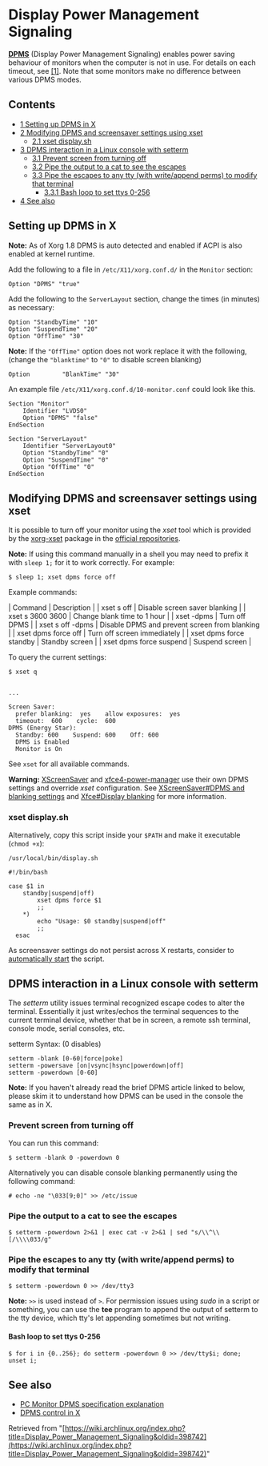 # Display Power Management Signaling

**[DPMS](https://en.wikipedia.org/wiki/VESA_Display_Power_Management_Signaling "wikipedia:VESA Display Power Management Signaling")** (Display Power Management Signaling) enables power saving behaviour of monitors when the computer is not in use. For details on each timeout, see [[1]](http://linux.die.net/man/3/dpmssettimeouts). Note that some monitors make no difference between various DPMS modes.

## Contents

*   [1 Setting up DPMS in X](#Setting_up_DPMS_in_X)
*   [2 Modifying DPMS and screensaver settings using xset](#Modifying_DPMS_and_screensaver_settings_using_xset)
    *   [2.1 xset display.sh](#xset_display.sh)
*   [3 DPMS interaction in a Linux console with setterm](#DPMS_interaction_in_a_Linux_console_with_setterm)
    *   [3.1 Prevent screen from turning off](#Prevent_screen_from_turning_off)
    *   [3.2 Pipe the output to a cat to see the escapes](#Pipe_the_output_to_a_cat_to_see_the_escapes)
    *   [3.3 Pipe the escapes to any tty (with write/append perms) to modify that terminal](#Pipe_the_escapes_to_any_tty_.28with_write.2Fappend_perms.29_to_modify_that_terminal)
        *   [3.3.1 Bash loop to set ttys 0-256](#Bash_loop_to_set_ttys_0-256)
*   [4 See also](#See_also)

## Setting up DPMS in X

**Note:** As of Xorg 1.8 DPMS is auto detected and enabled if ACPI is also enabled at kernel runtime.

Add the following to a file in `/etc/X11/xorg.conf.d/` in the `Monitor` section:

```
Option "DPMS" "true"

```

Add the following to the `ServerLayout` section, change the times (in minutes) as necessary:

```
Option "StandbyTime" "10"
Option "SuspendTime" "20"
Option "OffTime" "30"

```

**Note:** If the `"OffTime"` option does not work replace it with the following, (change the `"blanktime"` to `"0"` to disable screen blanking)

```
Option         "BlankTime" "30"

```

An example file `/etc/X11/xorg.conf.d/10-monitor.conf` could look like this.

```
Section "Monitor"
    Identifier "LVDS0"
    Option "DPMS" "false"
EndSection

Section "ServerLayout"
    Identifier "ServerLayout0"
    Option "StandbyTime" "0"
    Option "SuspendTime" "0"
    Option "OffTime" "0"
EndSection

```

## Modifying DPMS and screensaver settings using xset

It is possible to turn off your monitor using the _xset_ tool which is provided by the [xorg-xset](https://www.archlinux.org/packages/?name=xorg-xset) package in the [official repositories](/index.php/Official_repositories "Official repositories").

**Note:** If using this command manually in a shell you may need to prefix it with `sleep 1;` for it to work correctly. For example:

```
$ sleep 1; xset dpms force off

```

Example commands:

| Command | Description |
| xset s off | Disable screen saver blanking |
| xset s 3600 3600 | Change blank time to 1 hour |
| xset -dpms | Turn off DPMS |
| xset s off -dpms | Disable DPMS and prevent screen from blanking |
| xset dpms force off | Turn off screen immediately |
| xset dpms force standby | Standby screen |
| xset dpms force suspend | Suspend screen |

To query the current settings:

 `$ xset q` 

```

...

Screen Saver:
  prefer blanking:  yes    allow exposures:  yes
  timeout:  600    cycle:  600
DPMS (Energy Star):
  Standby: 600    Suspend: 600    Off: 600
  DPMS is Enabled
  Monitor is On

```

See `xset` for all available commands.

**Warning:** [XScreenSaver](/index.php/XScreenSaver "XScreenSaver") and [xfce4-power-manager](https://www.archlinux.org/packages/?name=xfce4-power-manager) use their own DPMS settings and override _xset_ configuration. See [XScreenSaver#DPMS and blanking settings](/index.php/XScreenSaver#DPMS_and_blanking_settings "XScreenSaver") and [Xfce#Display blanking](/index.php/Xfce#Display_blanking "Xfce") for more information.

### xset display.sh

Alternatively, copy this script inside your `$PATH` and make it executable (`chmod +x`):

 `/usr/local/bin/display.sh` 

```
#!/bin/bash

case $1 in
    standby|suspend|off)
        xset dpms force $1
        ;;
    *)
        echo "Usage: $0 standby|suspend|off"
        ;;
  esac

```

As screensaver settings do not persist across X restarts, consider to [automatically start](/index.php/Autostart "Autostart") the script.

## DPMS interaction in a Linux console with setterm

The _setterm_ utility issues terminal recognized escape codes to alter the terminal. Essentially it just writes/echos the terminal sequences to the current terminal device, whether that be in screen, a remote ssh terminal, console mode, serial consoles, etc.

setterm Syntax: (0 disables)

```
setterm -blank [0-60|force|poke]
setterm -powersave [on|vsync|hsync|powerdown|off]
setterm -powerdown [0-60]

```

**Note:** If you haven't already read the brief DPMS article linked to below, please skim it to understand how DPMS can be used in the console the same as in X.

### Prevent screen from turning off

You can run this command:

```
$ setterm -blank 0 -powerdown 0

```

Alternatively you can disable console blanking permanently using the following command:

```
# echo -ne "\033[9;0]" >> /etc/issue

```

### Pipe the output to a cat to see the escapes

```
$ setterm -powerdown 2>&1 | exec cat -v 2>&1 | sed "s/\\^\\[/\\\\033/g"

```

### Pipe the escapes to any tty (with write/append perms) to modify that terminal

```
$ setterm -powerdown 0 >> /dev/tty3

```

**Note:** `>>` is used instead of `>`. For permission issues using _sudo_ in a script or something, you can use the **tee** program to append the output of setterm to the tty device, which tty's let appending sometimes but not writing.

#### Bash loop to set ttys 0-256

```
$ for i in {0..256}; do setterm -powerdown 0 >> /dev/tty$i; done; unset i;

```

## See also

*   [PC Monitor DPMS specification explanation](http://webpages.charter.net/dperr/dpms.htm)
*   [DPMS control in X](http://ptspts.blogspot.be/2009/10/screen-blanking-dpms-screen-saver.html)

Retrieved from "[https://wiki.archlinux.org/index.php?title=Display_Power_Management_Signaling&oldid=398742](https://wiki.archlinux.org/index.php?title=Display_Power_Management_Signaling&oldid=398742)"